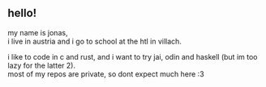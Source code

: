 ## hello! <br>
my name is jonas,<br>
i live in austria and i go to school at the htl in villach.<br>

i like to code in c and rust, and i want to try jai, odin and haskell (but im too lazy for the latter 2).<br>
most of my repos are private, so dont expect much here :3
